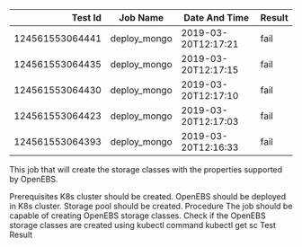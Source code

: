 |    Test Id    |  Job Name  |   Date And Time   |Result |
|--------------:|------------|-------------------|-------|
|124561553064441|deploy_mongo|2019-03-20T12:17:21|fail   |
|124561553064435|deploy_mongo|2019-03-20T12:17:15|fail   |
|124561553064430|deploy_mongo|2019-03-20T12:17:10|fail   |
|124561553064423|deploy_mongo|2019-03-20T12:17:03|fail   |
|124561553064393|deploy_mongo|2019-03-20T12:16:33|fail   |
This job that will create the storage classes with the properties supported by OpenEBS.

Prerequisites
K8s cluster should be created.
OpenEBS should be deployed in K8s cluster.
Storage pool should be created.
Procedure
The job should be capable of creating OpenEBS storage classes.
Check if the OpenEBS storage classes are created using kubectl command kubectl get sc
Test Result

